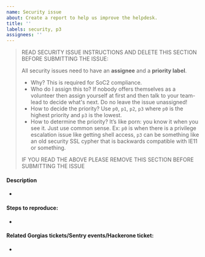 ```yaml
---
name: Security issue 
about: Create a report to help us improve the helpdesk.
title: ''
labels: security, p3
assignees: ''
---
```


> READ SECURITY ISSUE INSTRUCTIONS AND DELETE THIS SECTION BEFORE SUBMITTING THE ISSUE:
>
> All security issues need to have an **assignee** and a **priority label**.
>
> - Why? This is required for SoC2 compliance.
> - Who do I assign this to? If nobody offers themselves as a volunteer then assign yourself at first and then talk to your team-lead to decide what's next. Do no leave the issue unassigned! 
> - How to decide the priority? Use `p0`, `p1`, `p2`, `p3` where `p0` is the highest priority and `p3` is the lowest.
> - How to determine the priority? It’s like porn: you know it when you see it. Just use common sense. Ex: `p0` is when there is a privilege escalation issue like getting shell access, `p3` can be something like an old security SSL cypher that is backwards compatible with IE11 or something.
>
> IF YOU READ THE ABOVE PLEASE REMOVE THIS SECTION BEFORE SUBMITTING THE ISSUE

#### Description

-

#### Steps to reproduce:

-

#### Related Gorgias tickets/Sentry events/Hackerone ticket:

-
